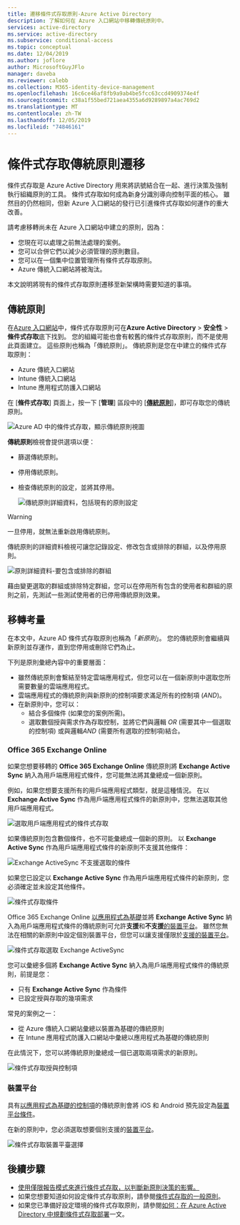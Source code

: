 ```yaml
---
title: 遷移條件式存取原則-Azure Active Directory
description: 了解如何在 Azure 入口網站中移轉傳統原則中。
services: active-directory
ms.service: active-directory
ms.subservice: conditional-access
ms.topic: conceptual
ms.date: 12/04/2019
ms.author: joflore
author: MicrosoftGuyJFlo
manager: daveba
ms.reviewer: calebb
ms.collection: M365-identity-device-management
ms.openlocfilehash: 16c6ce46af8fb9a9ab4be5fcc63ccd4909374e4f
ms.sourcegitcommit: c38a1f55bed721aea4355a6d9289897a4ac769d2
ms.translationtype: MT
ms.contentlocale: zh-TW
ms.lasthandoff: 12/05/2019
ms.locfileid: "74846161"
---
```

# <a name="conditional-access-classic-policy-migration"></a>條件式存取傳統原則遷移

條件式存取是 Azure Active Directory 用來將訊號結合在一起、進行決策及強制執行組織原則的工具。 條件式存取如何成為新身分識別導向控制平面的核心。 雖然目的仍然相同，但新 Azure 入口網站的發行已引進條件式存取如何運作的重大改善。

請考慮移轉尚未在 Azure 入口網站中建立的原則，因為：

- 您現在可以處理之前無法處理的案例。
- 您可以合併它們以減少必須管理的原則數目。
- 您可以在一個集中位置管理所有條件式存取原則。
- Azure 傳統入口網站將被淘汰。

本文說明將現有的條件式存取原則遷移至新架構時需要知道的事項。

## <a name="classic-policies"></a>傳統原則

在[Azure 入口網站](https://portal.azure.com)中，條件式存取原則可在**Azure Active Directory** > **安全性** > **條件式存取**底下找到。 您的組織可能也會有較舊的條件式存取原則，而不是使用此頁面建立。 這些原則也稱為「傳統原則」。 傳統原則是您在中建立的條件式存取原則：

- Azure 傳統入口網站
- Intune 傳統入口網站
- Intune 應用程式防護入口網站

在 [**條件式存取**] 頁面上，按一下 [**管理**] 區段中的 [[**傳統原則**](https://portal.azure.com/#blade/Microsoft_AAD_IAM/ConditionalAccessBlade/ClassicPolicies)]，即可存取您的傳統原則。 

![Azure AD 中的條件式存取，顯示傳統原則視圖](./media/policy-migration/71.png)

**傳統原則**檢視會提供選項以便：

- 篩選傳統原則。
- 停用傳統原則。
- 檢查傳統原則的設定，並將其停用。

   ![傳統原則詳細資料，包括現有的原則設定](./media/policy-migration/74.png)

> [!WARNING]
> 一旦停用，就無法重新啟用傳統原則。

傳統原則的詳細資料檢視可讓您記錄設定、修改包含或排除的群組，以及停用原則。

![原則詳細資料-要包含或排除的群組](./media/policy-migration/75.png)

藉由變更選取的群組或排除特定群組，您可以在停用所有包含的使用者和群組的原則之前，先測試一些測試使用者的已停用傳統原則效果。
 
## <a name="migration-considerations"></a>移轉考量

在本文中，Azure AD 條件式存取原則也稱為「*新原則*」。
您的傳統原則會繼續與新原則並存運作，直到您停用或刪除它們為止。 

下列是原則彙總內容中的重要層面：

- 雖然傳統原則會繫結至特定雲端應用程式，但您可以在一個新原則中選取您所需要數量的雲端應用程式。
- 雲端應用程式的傳統原則與新原則的控制項要求滿足所有的控制項 (*AND*)。 
- 在新原則中，您可以：
   - 結合多個條件 (如果您的案例所需)。 
   - 選取數個授與需求作為存取控制，並將它們與邏輯 *OR* (需要其中一個選取的控制項) 或與邏輯*AND* (需要所有選取的控制項)結合。

### <a name="office-365-exchange-online"></a>Office 365 Exchange Online

如果您想要移轉的 **Office 365 Exchange Online** 傳統原則將 **Exchange Active Sync** 納入為用戶端應用程式條件，您可能無法將其彙總成一個新原則。 

例如，如果您想要支援所有的用戶端應用程式類型，就是這種情況。 在以 **Exchange Active Sync** 作為用戶端應用程式條件的新原則中，您無法選取其他用戶端應用程式。

![選取用戶端應用程式的條件式存取](./media/policy-migration/64.png)

如果傳統原則包含數個條件，也不可能彙總成一個新的原則。 以 **Exchange Active Sync** 作為用戶端應用程式條件的新原則不支援其他條件：   

![Exchange ActiveSync 不支援選取的條件](./media/policy-migration/08.png)

如果您已設定以 **Exchange Active Sync** 作為用戶端應用程式條件的新原則，您必須確定並未設定其他條件。 

![條件式存取條件](./media/policy-migration/16.png)
 
Office 365 Exchange Online [以應用程式為基礎](technical-reference.md#approved-client-app-requirement)並將 **Exchange Active Sync** 納入為用戶端應用程式條件的傳統原則可允許**支援**和**不支援**[的裝置平台](technical-reference.md#device-platform-condition)。 雖然您無法在相關的新原則中設定個別裝置平台，但您可以讓支援僅限於[支援的裝置平台](technical-reference.md#device-platform-condition)。 

![條件式存取選取 Exchange ActiveSync](./media/policy-migration/65.png)

您可以彙總多個將 **Exchange Active Sync** 納入為用戶端應用程式條件的傳統原則，前提是您：

- 只有 **Exchange Active Sync** 作為條件 
- 已設定授與存取的幾項需求

常見的案例之一：

- 從 Azure 傳統入口網站彙總以裝置為基礎的傳統原則 
- 在 Intune 應用程式防護入口網站中彙總以應用程式為基礎的傳統原則 
 
在此情況下，您可以將傳統原則彙總成一個已選取兩項需求的新原則。

![條件式存取授與控制項](./media/policy-migration/62.png)

### <a name="device-platforms"></a>裝置平台

具有[以應用程式為基礎的控制項](technical-reference.md#approved-client-app-requirement)的傳統原則會將 iOS 和 Android 預先設定為[裝置平台條件](technical-reference.md#device-platform-condition)。 

在新的原則中，您必須選取想要個別支援的[裝置平台](technical-reference.md#device-platform-condition)。

![條件式存取裝置平臺選擇](./media/policy-migration/41.png)

## <a name="next-steps"></a>後續步驟

- [使用僅限報告模式來進行條件式存取，以判斷新原則決策的影響。](concept-conditional-access-report-only.md)
- 如果您想要知道如何設定條件式存取原則，請參閱[條件式存取的一般原則](concept-conditional-access-policy-common.md)。
- 如果您已準備好設定環境的條件式存取原則，請參閱[如何：在 Azure Active Directory 中規劃條件式存取部署](plan-conditional-access.md)一文。 
